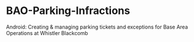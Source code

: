 # BAO-Parking-Infractions
Android: Creating &amp; managing parking tickets and exceptions for Base Area Operations at Whistler Blackcomb
